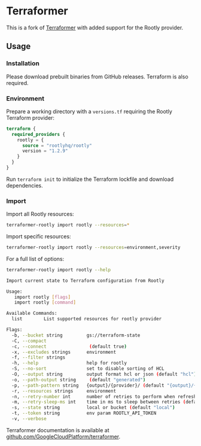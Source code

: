 # Terraformer

This is a fork of [Terraformer](https://github.com/GoogleCloudPlatform/terraformer) with added support for the Rootly provider.

## Usage

### Installation

Please download prebuilt binaries from GitHub releases. Terraform is also required.

### Environment

Prepare a working directory with a `versions.tf` requiring the Rootly Terraform provider:

```tf
terraform {
  required_providers {
    rootly = {
      source = "rootlyhq/rootly"
      version = "1.2.9"
    }
  }
}
```

Run `terraform init` to initialize the Terraform lockfile and download dependencies.

### Import

Import all Rootly resources:

```sh
terraformer-rootly import rootly --resources=*
```

Import specific resources:

```sh
terraformer-rootly import rootly --resources=environment,severity
```

For a full list of options:

```sh
terraformer-rootly import rootly --help

Import current state to Terraform configuration from Rootly

Usage:
   import rootly [flags]
   import rootly [command]

Available Commands:
  list        List supported resources for rootly provider

Flags:
  -b, --bucket string         gs://terraform-state
  -C, --compact
  -c, --connect                (default true)
  -x, --excludes strings      environment
  -f, --filter strings
  -h, --help                  help for rootly
  -S, --no-sort               set to disable sorting of HCL
  -O, --output string         output format hcl or json (default "hcl")
  -o, --path-output string     (default "generated")
  -p, --path-pattern string   {output}/{provider}/ (default "{output}/{provider}/{service}/")
  -r, --resources strings     environment
  -n, --retry-number int      number of retries to perform when refresh fails (default 5)
  -m, --retry-sleep-ms int    time in ms to sleep between retries (default 300)
  -s, --state string          local or bucket (default "local")
  -t, --token string          env param ROOTLY_API_TOKEN
  -v, --verbose
```

Terraformer documentation is available at [github.com/GoogleCloudPlatform/terraformer](https://github.com/GoogleCloudPlatform/terraformer).
